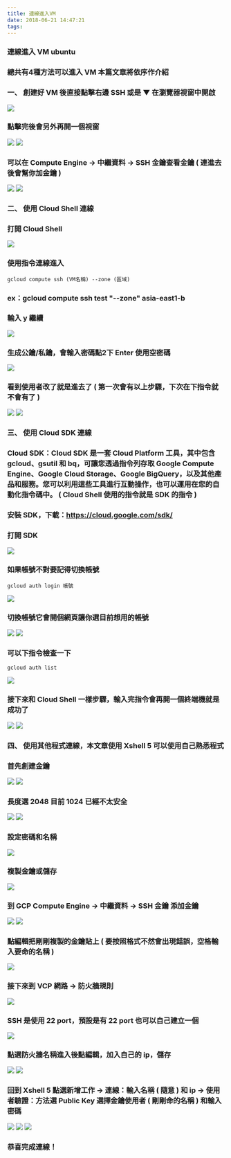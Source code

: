 ```yaml
---
title: 連線進入VM
date: 2018-06-21 14:47:21
tags:
---
```


### 連線進入 VM ubuntu

### 總共有4種方法可以進入 VM 本篇文章將依序作介紹

### 一、 創建好 VM 後直接點擊右邊 SSH 或是 ▼ 在瀏覽器視窗中開啟

![ ](images/1.png)

### 點擊完後會另外再開一個視窗

![ ](images/2.png)
![ ](images/3.png)

### 可以在 Compute Engine → 中繼資料 → SSH 金鑰查看金鑰 ( 連進去後會幫你加金鑰 )

![ ](images/4.png)
![ ](images/5.png)

### 二、 使用 Cloud Shell 連線

### 打開 Cloud Shell

![ ](images/6.1.png)

### 使用指令連線進入

```
gcloud compute ssh (VM名稱) --zone (區域)
```

### ex：gcloud compute ssh test "--zone" asia-east1-b

### 輸入 y 繼續

![ ](images/7.png)

### 生成公鑰/私鑰，會輸入密碼點2下 Enter 使用空密碼

![ ](images/8.png)

### 看到使用者改了就是進去了 ( 第一次會有以上步驟，下次在下指令就不會有了 )

![ ](images/9.png)
![ ](images/10.png)

### 三、 使用 Cloud SDK 連線

### Cloud SDK：Cloud SDK 是一套 Cloud Platform 工具，其中包含 gcloud、gsutil 和 bq，可讓您透過指令列存取 Google Compute Engine、Google Cloud Storage、Google BigQuery，以及其他產品和服務。您可以利用這些工具進行互動操作，也可以運用在您的自動化指令碼中。 ( Cloud Shell 使用的指令就是 SDK 的指令 )

### 安裝 SDK，下載：https://cloud.google.com/sdk/ 

### 打開 SDK 

![ ](images/11.1.png)

### 如果帳號不對要記得切換帳號

```
gcloud auth login 帳號
```

![ ](images/12.png)

### 切換帳號它會開個網頁讓你選目前想用的帳號

![ ](images/14.png)
![ ](images/15.png)

### 可以下指令檢查一下

```
gcloud auth list
```

![ ](images/13.png)

### 接下來和 Cloud Shell 一樣步驟，輸入完指令會再開一個終端機就是成功了

![ ](images/17.png)
![ ](images/16.png)

### 四、 使用其他程式連線，本文章使用 Xshell 5 可以使用自己熟悉程式


### 首先創建金鑰

![ ](images/18.png)
![ ](images/19.png)

### 長度選 2048 目前 1024 已經不太安全

![ ](images/20.png)
![ ](images/21.png)

### 設定密碼和名稱

![ ](images/22.png)

### 複製金鑰或儲存

![ ](images/23.png)

### 到 GCP Compute Engine → 中繼資料 → SSH 金鑰 添加金鑰

![ ](images/4.png)
![ ](images/5.png)

### 點編輯把剛剛複製的金鑰貼上 ( 要按照格式不然會出現錯誤，空格輸入要命的名稱 )

![ ](images/24.png)

### 接下來到 VCP 網路 → 防火牆規則

![ ](images/25.png)

### SSH 是使用 22 port，預設是有 22 port 也可以自己建立一個

![ ](images/26.png)

### 點選防火牆名稱進入後點編輯，加入自己的 ip，儲存

![ ](images/27.png)
![ ](images/28.png)

### 回到 Xshell 5 點選新增工作 → 連線：輸入名稱 ( 隨意 ) 和 ip → 使用者驗證：方法選 Public Key 選擇金鑰使用者 ( 剛剛命的名稱 ) 和輸入密碼

![ ](images/29.png)
![ ](images/30.png)
![ ](images/31.png)

### 恭喜完成連線！